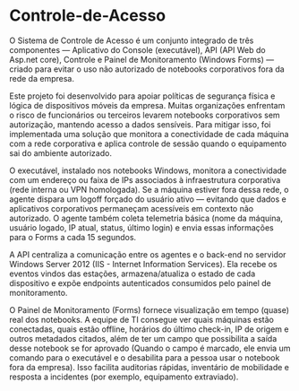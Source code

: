 # Controle-de-Acesso
O Sistema de Controle de Acesso é um conjunto integrado de três componentes — Aplicativo do Console (executável), API (API Web do Asp.net core), Controle e Painel de Monitoramento (Windows Forms) — criado para evitar o uso não autorizado de notebooks corporativos fora da rede da empresa.

Este projeto foi desenvolvido para apoiar políticas de segurança física e lógica de dispositivos móveis da empresa. Muitas organizações enfrentam o risco de funcionários ou terceiros levarem notebooks corporativos sem autorização, mantendo acesso a dados sensíveis. Para mitigar isso, foi implementada uma solução que monitora a conectividade de cada máquina com a rede corporativa e aplica controle de sessão quando o equipamento sai do ambiente autorizado.

O executável, instalado nos notebooks Windows, monitora a conectividade com um endereço ou faixa de IPs associados à infraestrutura corporativa (rede interna ou VPN homologada). Se a máquina estiver fora dessa rede, o agente dispara um logoff forçado do usuário ativo — evitando que dados e aplicativos corporativos permaneçam acessíveis em contexto não autorizado. O agente também coleta telemetria básica (nome da máquina, usuário logado, IP atual, status, último login) e envia essas informações para o Forms a cada 15 segundos.

A API centraliza a comunicação entre os agentes e o back-end no servidor Windows Server 2012 (IIS - Internet Information Services). Ela recebe os eventos vindos das estações, armazena/atualiza o estado de cada dispositivo e expõe endpoints autenticados consumidos pelo painel de monitoramento.

O Painel de Monitoramento (Forms) fornece visualização em tempo (quase) real dos notebooks. A equipe de TI consegue ver quais máquinas estão conectadas, quais estão offline, horários do último check-in, IP de origem e outros metadados citados, além de ter um campo que possibilita a saída desse notebook se for aprovado (Quando o campo é marcado, ele envia um comando para o executável e o desabilita para a pessoa usar o notebook fora da empresa). Isso facilita auditorias rápidas, inventário de mobilidade e resposta a incidentes (por exemplo, equipamento extraviado).
